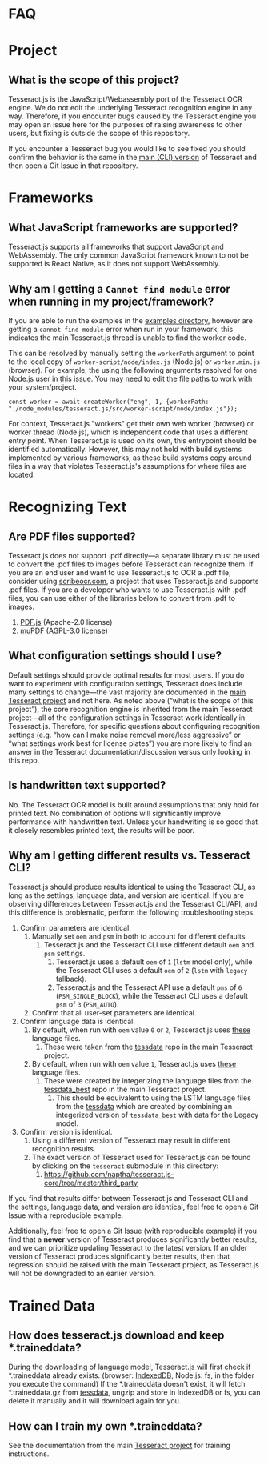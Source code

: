 FAQ
===

# Project
## What is the scope of this project? 
Tesseract.js is the JavaScript/Webassembly port of the Tesseract OCR engine.  We do not edit the underlying Tesseract recognition engine in any way.  Therefore, if you encounter bugs caused by the Tesseract engine you may open an issue here for the purposes of raising awareness to other users, but fixing is outside the scope of this repository. 

If you encounter a Tesseract bug you would like to see fixed you should confirm the behavior is the same in the [main (CLI) version](https://github.com/tesseract-ocr/tesseract) of Tesseract and then open a Git Issue in that repository.    

# Frameworks

## What JavaScript frameworks are supported?
Tesseract.js supports all frameworks that support JavaScript and WebAssembly.  The only common JavaScript framework known to not be supported is React Native, as it does not support WebAssembly.
## Why am I getting a `Cannot find module` error when running in my project/framework? 
If you are able to run the examples in the [examples directory](https://github.com/naptha/tesseract.js/tree/master/examples), however are getting a `cannot find module` error when run in your framework, this indicates the main Tesseract.js thread is unable to find the worker code.  

This can be resolved by manually setting the `workerPath` argument to point to the local copy of `worker-script/node/index.js` (Node.js) or `worker.min.js` (browser).  For example, the using the following arguments resolved for one Node.js user in [this issue](https://github.com/naptha/tesseract.js/issues/868#issuecomment-1879235802).  You may need to edit the file paths to work with your system/project.

```
const worker = await createWorker("eng", 1, {workerPath: "./node_modules/tesseract.js/src/worker-script/node/index.js"});
```

For context, Tesseract.js "workers" get their own web worker (browser) or worker thread (Node.js), which is independent code that uses a different entry point. When Tesseract.js is used on its own, this entrypoint should be identified automatically. However, this may not hold with build systems implemented by various frameworks, as these build systems copy around files in a way that violates Tesseract.js's assumptions for where files are located.

# Recognizing Text
## Are PDF files supported? 
Tesseract.js does not support .pdf directly—a separate library must be used to convert the .pdf files to images before Tesseract can recognize them.  If you are an end user and want to use Tesseract.js to OCR a .pdf file, consider using [scribeocr.com](https://scribeocr.com/), a project that uses Tesseract.js and supports .pdf files.  If you are a developer who wants to use Tesseract.js with .pdf files, you can use either of the libraries below to convert from .pdf to images. 
1. [PDF.js](https://github.com/mozilla/pdf.js/) (Apache-2.0 license)
2. [muPDF](https://github.com/ArtifexSoftware/mupdf) (AGPL-3.0 license)

## What configuration settings should I use? 
Default settings should provide optimal results for most users.  If you do want to experiment with configuration settings, Tesseract does include many settings to change—the vast majority are documented in the [main Tesseract project](https://github.com/tesseract-ocr/tesseract) and not here.  As noted above (“what is the scope of this project”), the core recognition engine is inherited from the main Tesseract project—all of the configuration settings in Tesseract work identically in Tesseract.js.  Therefore, for specific questions about configuring recognition settings (e.g. “how can I make noise removal more/less aggressive” or “what settings work best for license plates”) you are more likely to find an answer in the Tesseract documentation/discussion versus only looking in this repo.  

## Is handwritten text supported? 
No.  The Tesseract OCR model is built around assumptions that only hold for printed text.  No combination of options will significantly improve performance with handwritten text.  Unless your handwriting is so good that it closely resembles printed text, the results will be poor.

## Why am I getting different results vs. Tesseract CLI?
Tesseract.js should produce results identical to using the Tesseract CLI, as long as the settings, language data, and version are identical.  If you are observing differences between Tesseract.js and the Tesseract CLI/API, and this difference is problematic, perform the following troubleshooting steps.

1. Confirm parameters are identical.
	1. Manually set `oem` and `psm` in both to account for different defaults.
		1. Tesseract.js and the Tesseract CLI use different default `oem` and `psm` settings.
			1. Tesseract.js uses a default `oem` of `1` (`lstm` model only), while the Tesseract CLI uses a default `oem` of `2` (`lstm` with `legacy` fallback).
			2. Tesseract.js and the Tesseract API use a default `pms` of `6` (`PSM_SINGLE_BLOCK`), while the Tesseract CLI uses a default `psm` of `3` (`PSM_AUTO`).
	2. Confirm that all user-set parameters are identical.
2. Confirm language data is identical.
    1. By default, when run with `oem` value `0` or `2`, Tesseract.js uses [these](https://github.com/naptha/tessdata/tree/gh-pages/4.0.0) language files.
       1. These were taken from the [tessdata](https://github.com/tesseract-ocr/tessdata) repo in the main Tesseract project.
    3. By default, when run with `oem` value `1`, Tesseract.js uses [these](https://github.com/naptha/tessdata/tree/gh-pages/4.0.0_best_int) language files.
       1. These were created by integerizing the language files from the [tessdata_best](https://github.com/tesseract-ocr/tessdata_best) repo in the main Tesseract project.
          1. This should be equivalent to using the LSTM language files from the [tessdata](https://github.com/tesseract-ocr/tessdata) which are created by combining an integerized version of `tessdata_best` with data for the Legacy model.
3. Confirm version is identical.
	1. Using a different version of Tesseract may result in different recognition results.
	2. The exact version of Tesseract used for Tesseract.js can be found by clicking on the `tesseract` submodule in this directory:
		1. https://github.com/naptha/tesseract.js-core/tree/master/third_party

If you find that results differ between Tesseract.js and Tesseract CLI and the settings, language data, and version are identical, feel free to open a Git Issue with a reproducible example.  

Additionally, feel free to open a Git Issue (with reproducible example) if you find that a **newer** version of Tesseract produces significantly better results, and we can prioritize updating Tesseract to the latest version.  If an older version of Tesseract produces significantly better results, then that regression should be raised with the main Tesseract project, as Tesseract.js will not be downgraded to an earlier version.

# Trained Data
## How does tesseract.js download and keep \*.traineddata?

During the downloading of language model, Tesseract.js will first check if \*.traineddata already exists. (browser: [IndexedDB](https://developer.mozilla.org/en-US/docs/Web/API/IndexedDB_API), Node.js: fs, in the folder you execute the command) If the \*.traineddata doesn't exist, it will fetch \*.traineddata.gz from [tessdata](https://github.com/naptha/tessdata), ungzip and store in IndexedDB or fs, you can delete it manually and it will download again for you.

## How can I train my own \*.traineddata?

See the documentation from the main [Tesseract project](https://tesseract-ocr.github.io/tessdoc/) for training instructions. 

